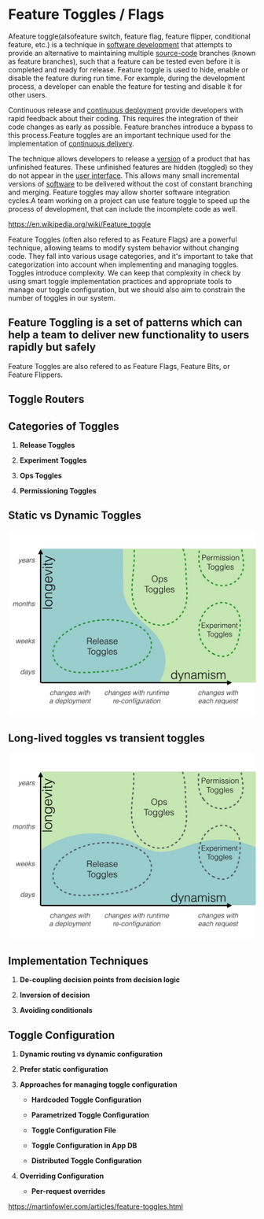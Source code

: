 # Feature Toggles / Flags

Afeature toggle(alsofeature switch, feature flag, feature flipper, conditional feature, etc.) is a technique in [software development](https://en.wikipedia.org/wiki/Software_development) that attempts to provide an alternative to maintaining multiple [source-code](https://en.wikipedia.org/wiki/Source_code) branches (known as feature branches), such that a feature can be tested even before it is completed and ready for release. Feature toggle is used to hide, enable or disable the feature during run time. For example, during the development process, a developer can enable the feature for testing and disable it for other users.

Continuous release and [continuous deployment](https://en.wikipedia.org/wiki/Continuous_deployment) provide developers with rapid feedback about their coding. This requires the integration of their code changes as early as possible. Feature branches introduce a bypass to this process.Feature toggles are an important technique used for the implementation of [continuous delivery](https://en.wikipedia.org/wiki/Continuous_delivery).

The technique allows developers to release a [version](https://en.wikipedia.org/wiki/Software_versioning) of a product that has unfinished features. These unfinished features are hidden (toggled) so they do not appear in the [user interface](https://en.wikipedia.org/wiki/User_interface). This allows many small incremental versions of [software](https://en.wikipedia.org/wiki/Software) to be delivered without the cost of constant branching and merging. Feature toggles may allow shorter software integration cycles.A team working on a project can use feature toggle to speed up the process of development, that can include the incomplete code as well.

<https://en.wikipedia.org/wiki/Feature_toggle>

Feature Toggles (often also refered to as Feature Flags) are a powerful technique, allowing teams to modify system behavior without changing code. They fall into various usage categories, and it's important to take that categorization into account when implementing and managing toggles. Toggles introduce complexity. We can keep that complexity in check by using smart toggle implementation practices and appropriate tools to manage our toggle configuration, but we should also aim to constrain the number of toggles in our system.

## Feature Toggling is a set of patterns which can help a team to deliver new functionality to users rapidly but safely

Feature Toggles are also refered to as Feature Flags, Feature Bits, or Feature Flippers.

## Toggle Routers

## Categories of Toggles

1. **Release Toggles**

2. **Experiment Toggles**

3. **Ops Toggles**

4. **Permissioning Toggles**

## Static vs Dynamic Toggles

![image](../../media/DevOps-DevOps-Feature-Toggles-Flags-image1.jpg)

## Long-lived toggles vs transient toggles

![image](../../media/DevOps-DevOps-Feature-Toggles-Flags-image2.jpg)

## Implementation Techniques

1. **De-coupling decision points from decision logic**

2. **Inversion of decision**

3. **Avoiding conditionals**

## Toggle Configuration

1. **Dynamic routing vs dynamic configuration**

2. **Prefer static configuration**

3. **Approaches for managing toggle configuration**

   - **Hardcoded Toggle Configuration**

   - **Parametrized Toggle Configuration**

   - **Toggle Configuration File**

   - **Toggle Configuration in App DB**

   - **Distributed Toggle Configuration**

4. **Overriding Configuration**

   - **Per-request overrides**

<https://martinfowler.com/articles/feature-toggles.html>
